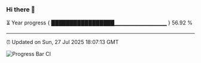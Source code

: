 ### Hi there 👋

⏳ Year progress { █████████████████▁▁▁▁▁▁▁▁▁▁▁▁▁ } 56.92 %

---

⏰ Updated on Sun, 27 Jul 2025 18:07:13 GMT

![Progress Bar CI](https://github.com/liununu/liununu/workflows/Progress%20Bar%20CI/badge.svg)
